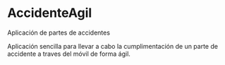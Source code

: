 # AccidenteAgil
Aplicación de partes de accidentes

Aplicación sencilla para llevar a cabo la cumplimentación de un parte de accidente a traves del móvil de forma ágil.

